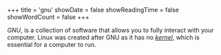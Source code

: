 +++
title = 'gnu'
showDate = false
showReadingTime = false
showWordCount = false
+++

_GNU_, is a collection of software that allows you to fully interact with your computer. Linux was created after GNU as it has no [_kernel_](/arch-install-guide/glossary/kernel), which is essential for a computer to run.